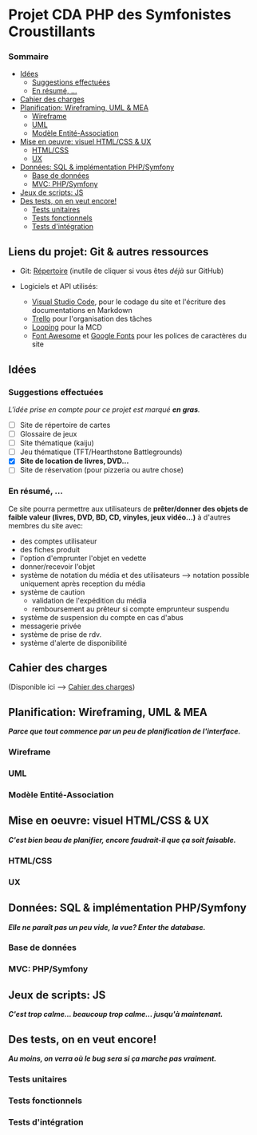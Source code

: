 # Projet CDA PHP des Symfonistes Croustillants <!-- omit in toc -->

### Sommaire <!-- omit in toc -->
- [Idées](#idées)
  - [Suggestions effectuées](#suggestions-effectuées)
  - [En résumé, ...](#en-résumé-)
- [Cahier des charges](#cahier-des-charges)
- [Planification: Wireframing, UML & MEA](#planification-wireframing-uml--mea)
  - [Wireframe](#wireframe)
  - [UML](#uml)
  - [Modèle Entité-Association](#modèle-entité-association)
- [Mise en oeuvre: visuel HTML/CSS & UX](#mise-en-oeuvre-visuel-htmlcss--ux)
  - [HTML/CSS](#htmlcss)
  - [UX](#ux)
- [Données: SQL & implémentation PHP/Symfony](#données-sql--implémentation-phpsymfony)
  - [Base de données](#base-de-données)
  - [MVC: PHP/Symfony](#mvc-phpsymfony)
- [Jeux de scripts: JS](#jeux-de-scripts-js)
- [Des tests, on en veut encore!](#des-tests-on-en-veut-encore)
  - [Tests unitaires](#tests-unitaires)
  - [Tests fonctionnels](#tests-fonctionnels)
  - [Tests d'intégration](#tests-dintégration)

## Liens du projet: Git & autres ressources <!-- omit in toc -->
- Git: [Répertoire](https://github.com/Nargacaura/Projet-CDA.git) (inutile de cliquer si vous êtes *déjà* sur GitHub)

- Logiciels et API utilisés:
  - [Visual Studio Code](https://code.visualstudio.com), pour le codage du site et l'écriture des documentations en Markdown
  - [Trello](https://trello.com) pour l'organisation des tâches
  - [Looping](https://www.looping-mcd.fr) pour la MCD
  - [Font Awesome](https://fontawesome.com) et [Google Fonts](https://fonts.google.com) pour les polices de caractères du site

## Idées
### Suggestions effectuées
_L'idée prise en compte pour ce projet est marqué **en gras**._
- [ ] Site de répertoire de cartes
- [ ] Glossaire de jeux
- [ ] Site thématique (kaiju)
- [ ] Jeu thématique (TFT/Hearthstone Battlegrounds)
- [x] **Site de location de livres, DVD...**
- [ ] Site de réservation (pour pizzeria ou autre chose)

### En résumé, ...
Ce site pourra permettre aux utilisateurs de **prêter/donner des objets de faible valeur (livres, DVD, BD, CD, vinyles, jeux vidéo...)** à d'autres membres du site avec:
- des comptes utilisateur
- des fiches produit
- l'option d'emprunter l'objet en vedette
- donner/recevoir l'objet
- système de notation du média et des utilisateurs
  --> notation possible uniquement après reception du média
- système de caution
  - validation de l'expédition du média
  - remboursement au prêteur si compte emprunteur suspendu
- système de suspension du compte en cas d'abus
- messagerie privée
- système de prise de rdv.
- système d'alerte de disponibilité

## Cahier des charges
(Disponible ici --> [Cahier des charges](Charges.md))

## Planification: Wireframing, UML & MEA
_**Parce que tout commence par un peu de planification de l'interface.**_
### Wireframe

### UML

### Modèle Entité-Association

## Mise en oeuvre: visuel HTML/CSS & UX
_**C'est bien beau de planifier, encore faudrait-il que ça soit faisable.**_
### HTML/CSS

### UX

## Données: SQL & implémentation PHP/Symfony
_**Elle ne paraît pas un peu vide, la vue? Enter the database.**_
### Base de données

### MVC: PHP/Symfony

## Jeux de scripts: JS
_**C'est trop calme... beaucoup trop calme... jusqu'à maintenant.**_

## Des tests, on en veut encore!
_**Au moins, on verra où le bug sera si ça marche pas vraiment.**_
### Tests unitaires

### Tests fonctionnels

### Tests d'intégration